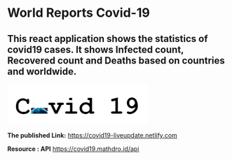# World Reports Covid-19

## This react application shows the statistics of covid19 cases. It shows Infected count, Recovered count and Deaths based on countries and  worldwide.  
![](src/images/image.png)

**The published Link:**
https://covid19-liveupdate.netlify.com

**Resource : API**
https://covid19.mathdro.id/api
